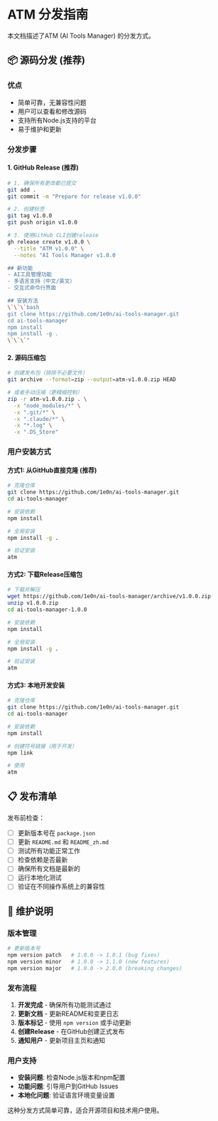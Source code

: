 # ATM 分发指南

本文档描述了ATM (AI Tools Manager) 的分发方式。

## 📦 源码分发 (推荐)

### 优点
- 简单可靠，无兼容性问题
- 用户可以查看和修改源码
- 支持所有Node.js支持的平台
- 易于维护和更新

### 分发步骤

#### 1. GitHub Release (推荐)

```bash
# 1. 确保所有更改都已提交
git add .
git commit -m "Prepare for release v1.0.0"

# 2. 创建标签
git tag v1.0.0
git push origin v1.0.0

# 3. 使用GitHub CLI创建release
gh release create v1.0.0 \
  --title "ATM v1.0.0" \
  --notes "AI Tools Manager v1.0.0

## 新功能
- AI工具管理功能
- 多语言支持（中文/英文）
- 交互式命令行界面

## 安装方法
\`\`\`bash
git clone https://github.com/1e0n/ai-tools-manager.git
cd ai-tools-manager
npm install
npm install -g .
\`\`\`"
```

#### 2. 源码压缩包

```bash
# 创建发布包（排除不必要文件）
git archive --format=zip --output=atm-v1.0.0.zip HEAD

# 或者手动压缩（更精细控制）
zip -r atm-v1.0.0.zip . \
  -x "node_modules/*" \
  -x ".git/*" \
  -x ".claude/*" \
  -x "*.log" \
  -x ".DS_Store"
```

### 用户安装方式

#### 方式1: 从GitHub直接克隆 (推荐)

```bash
# 克隆仓库
git clone https://github.com/1e0n/ai-tools-manager.git
cd ai-tools-manager

# 安装依赖
npm install

# 全局安装
npm install -g .

# 验证安装
atm
```

#### 方式2: 下载Release压缩包

```bash
# 下载并解压
wget https://github.com/1e0n/ai-tools-manager/archive/v1.0.0.zip
unzip v1.0.0.zip
cd ai-tools-manager-1.0.0

# 安装依赖
npm install

# 全局安装
npm install -g .

# 验证安装
atm
```

#### 方式3: 本地开发安装

```bash
# 克隆仓库
git clone https://github.com/1e0n/ai-tools-manager.git
cd ai-tools-manager

# 安装依赖
npm install

# 创建符号链接（用于开发）
npm link

# 使用
atm
```

## 📋 发布清单

发布前检查：

- [ ] 更新版本号在 `package.json`
- [ ] 更新 `README.md` 和 `README_zh.md`
- [ ] 测试所有功能正常工作
- [ ] 检查依赖是否最新
- [ ] 确保所有文档是最新的
- [ ] 运行本地化测试
- [ ] 验证在不同操作系统上的兼容性

## 🔧 维护说明

### 版本管理

```bash
# 更新版本号
npm version patch   # 1.0.0 -> 1.0.1 (bug fixes)
npm version minor   # 1.0.0 -> 1.1.0 (new features)
npm version major   # 1.0.0 -> 2.0.0 (breaking changes)
```

### 发布流程

1. **开发完成** - 确保所有功能测试通过
2. **更新文档** - 更新README和变更日志
3. **版本标记** - 使用 `npm version` 或手动更新
4. **创建Release** - 在GitHub创建正式发布
5. **通知用户** - 更新项目主页和通知

### 用户支持

- **安装问题**: 检查Node.js版本和npm配置
- **功能问题**: 引导用户到GitHub Issues
- **本地化问题**: 验证语言环境变量设置

这种分发方式简单可靠，适合开源项目和技术用户使用。